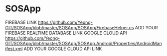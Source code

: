 # SOSApp
FIREBASE LINK https://github.com/Yeong-GIT/SOSApp/blob/master/SOSApp/SOSApp/FirebaseHelper.cs ADD YOUR FIREBASE REALTIME DATABASE LINK
GOOGLE CLOUD API https://github.com/Yeong-GIT/SOSApp/blob/master/SOSApp/SOSApp.Android/Properties/AndroidManifest.xml ADD YOUR GOOGLE CLOUD API LINK
